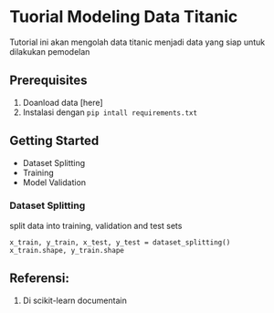 # Tuorial Modeling Data Titanic

Tutorial ini akan mengolah data titanic menjadi data yang siap untuk dilakukan pemodelan

## Prerequisites

1. Doanload data [here]
2. Instalasi dengan `pip intall requirements.txt`

## Getting Started

- Dataset Splitting
- Training
- Model Validation

### Dataset Splitting

split data into training, validation and test sets
```code
x_train, y_train, x_test, y_test = dataset_splitting()
x_train.shape, y_train.shape
```

## Referensi:
1. Di scikit-learn documentain